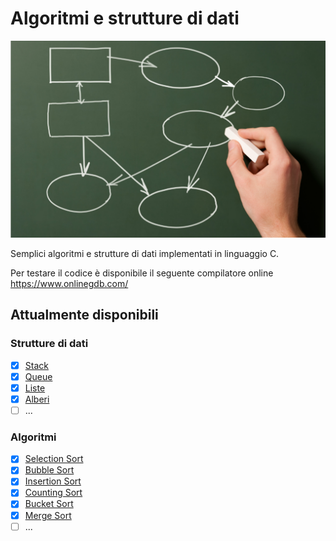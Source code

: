 # Algoritmi e strutture di dati
![ALGORITMI E STRUTTURE DI DATI](https://github.com/mariocuomo/Algoritmi-e-strutture-di-dati/blob/master/algoritmo.png)

Semplici algoritmi e strutture di dati implementati in linguaggio C.

Per testare il codice è disponibile il seguente compilatore online https://www.onlinegdb.com/

## Attualmente disponibili
### Strutture di dati
- [x] [Stack](https://github.com/mariocuomo/Algoritmi-e-strutture-di-dati/tree/master/stack)
- [x] [Queue](https://github.com/mariocuomo/Algoritmi-e-strutture-di-dati/tree/master/queue)
- [x] [Liste](https://github.com/mariocuomo/Algoritmi-e-strutture-di-dati/tree/master/liste)
- [x] [Alberi](https://github.com/mariocuomo/Algoritmi-e-strutture-di-dati/tree/master/alberi)
- [ ] ...

### Algoritmi
- [x] [Selection Sort](https://github.com/mariocuomo/Algoritmi-e-strutture-di-dati/tree/master/ordinamenti/selection%20sort)
- [x] [Bubble Sort](https://github.com/mariocuomo/Algoritmi-e-strutture-di-dati/tree/master/ordinamenti/bubble%20sort)
- [x] [Insertion Sort](https://github.com/mariocuomo/Algoritmi-e-strutture-di-dati/tree/master/ordinamenti/insertion%20sort)
- [x] [Counting Sort](https://github.com/mariocuomo/Algoritmi-e-strutture-di-dati/tree/master/ordinamenti/counting%20sort)
- [x] [Bucket Sort](https://github.com/mariocuomo/Algoritmi-e-strutture-di-dati/tree/master/ordinamenti/bucket%20sort)
- [x] [Merge Sort](https://github.com/mariocuomo/Algoritmi-e-strutture-di-dati/tree/master/ordinamenti/merge%20sort)
- [ ] ...
